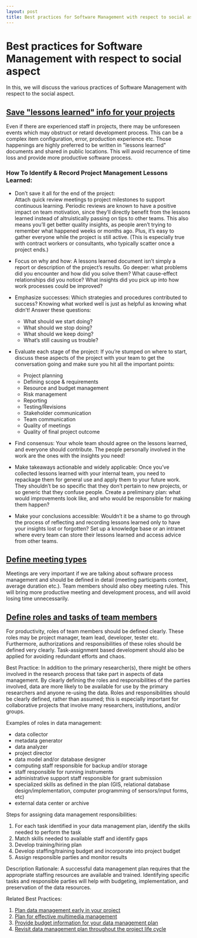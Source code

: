 ```yaml
---
layout: post
title: Best practices for Software Management with respect to social aspect
---
```


Best practices for Software Management with respect to social aspect
=================================

In this, we will discuss the various practices of Software Management with respect to the social aspect.

## [Save "lessons learned" info for your projects](https://www.wrike.com/blog/need-record-project-management-lessons-learned-tips-templates/)

Even if there are experienced staff in projects, there may be unforeseen events which may obstruct or retard development process. This can be a complex item configuration, error, production experience etc. Those happenings are highly preferred to be written in "lessons learned" documents and shared in public locations. This will avoid recurrence of time loss and provide more productive software process.

### How To Identify & Record Project Management Lessons Learned:

* Don’t save it all for the end of the project:   
   Attach quick review meetings to project milestones to support continuous learning. Periodic reviews are known to have a positive impact on team motivation, since they’ll directly benefit from the lessons learned instead of altruistically passing on tips to other teams. This also means you’ll get better quality insights, as people aren’t trying to remember what happened weeks or months ago. Plus, it’s easy to gather everyone while the project is still active. (This is especially true with contract workers or consultants, who typically scatter once a project ends.) 

* Focus on why and how:
  A lessons learned document isn’t simply a report or description of the project’s results. Go deeper: what problems did you encounter and how did you solve them? What cause-effect relationships did you notice? What insights did you pick up into how work processes could be improved? 

* Emphasize successes:
  Which strategies and procedures contributed to success? Knowing what worked well is just as helpful as knowing what didn’t! Answer these questions: 

    - What should we start doing?
    - What should we stop doing?
    - What should we keep doing? 
    - What’s still causing us trouble?  

* Evaluate each stage of the project:
  If you’re stumped on where to start, discuss these aspects of the project with your team to get the conversation going and make sure you hit all the important points:

    - Project planning
    - Defining scope & requirements
    - Resource and budget management
    - Risk management
    - Reporting
    - Testing/Revisions
    - Stakeholder communication
    - Team communication
    - Quality of meetings
    - Quality of final project outcome

* Find consensus:
  Your whole team should agree on the lessons learned, and everyone should contribute. The people personally involved in the work are the ones with the insights you need!

* Make takeaways actionable and widely applicable:
  Once you’ve collected lessons learned with your internal team, you need to repackage them for general use and apply them to your future work. They shouldn’t be so specific that they don’t pertain to new projects, or so generic that they confuse people. Create a preliminary plan: what would improvements look like, and who would be responsible for making them happen?

* Make your conclusions accessible:
  Wouldn’t it be a shame to go through the process of reflecting and recording lessons learned only to have your insights lost or forgotten? Set up a knowledge base or an intranet where every team can store their lessons learned and access advice from other teams.


## [Define meeting types](https://dzone.com/articles/10-software-process-management)

Meetings are very important if we are talking about software process management and should be defined in detail (meeting participants context, average duration etc.). Team members should also obey meeting rules. This will bring more productive meeting and development process, and will avoid losing time unnecessarily. 


## [Define roles and tasks of team members](https://www.dataone.org/best-practices/define-roles-and-assign-responsibilities-data-management)

For productivity, roles of team members should be defined clearly. These roles may be project manager, team lead, developer, tester etc. Furthermore, authorizations and responsibilities of these roles should be defined very clearly. Task-assignment based development should also be applied for avoiding redundant efforts and chaos.

Best Practice: 
In addition to the primary researcher(s), there might be others involved in the research process that take part in aspects of data management. By clearly defining the roles and responsibilities of the parties involved, data are more likely to be available for use by the primary researchers and anyone re-using the data. Roles and responsibilities should be clearly defined, rather than assumed; this is especially important for collaborative projects that involve many researchers, institutions, and/or groups.

Examples of roles in data management:

- data collector
- metadata generator
- data analyzer
- project director
- data model and/or database designer
- computing staff responsible for backup and/or storage
- staff responsible for running instruments
- administrative support staff responsible for grant submission
- specialized skills as defined in the plan (GIS, relational database design/implementation, computer programming of sensors/input forms, etc)
- external data center or archive

Steps for assigning data management responsibilities:

1. For each task identified in your data management plan, identify the skills needed to perform the task
2. Match skills needed to available staff and identify gaps
3. Develop training/hiring plan
4. Develop staffing/training budget and incorporate into project budget
5. Assign responsible parties and monitor results

Description Rationale: 
A successful data management plan requires that the appropriate staffing resources are available and trained. Identifying specific tasks and responsible parties will help with budgeting, implementation, and preservation of the data resources.

Related Best Practices: 

1. [Plan data management early in your project](https://www.dataone.org/best-practices/plan-data-management-early-your-project)
2. [Plan for effective multimedia management](https://www.dataone.org/best-practices/plan-effective-multimedia-management)
3. [Provide budget information for your data management plan](https://www.dataone.org/best-practices/provide-budget-information-your-data-management-plan)
4. [Revisit data management plan throughout the project life cycle](https://www.dataone.org/best-practices/revisit-data-management-plan-throughout-project-life-cycle)
